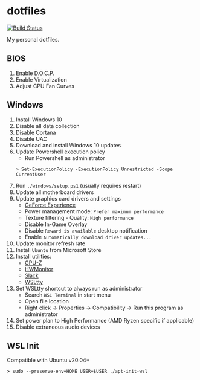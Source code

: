 # dotfiles

[![Build Status](https://travis-ci.org/suitupalex/dotfiles.svg?branch=master)](https://travis-ci.org/suitupalex/dotfiles)

My personal dotfiles.

## BIOS

1. Enable D.O.C.P.
1. Enable Virtualization
1. Adjust CPU Fan Curves

## Windows

1. Install Windows 10
1. Disable all data collection
1. Disable Cortana
1. Disable UAC
1. Download and install Windows 10 updates
1. Update Powershell execution policy
    * Run Powershell as administrator
    ```
    > Set-ExecutionPolicy -ExecutionPolicy Unrestricted -Scope CurrentUser
    ```
1. Run `./windows/setup.ps1` (usually requires restart)
1. Update all motherboard drivers
1. Update graphics card drivers and settings
    * [GeForce Experience](https://www.nvidia.com/en-us/geforce/geforce-experience/)
    * Power management mode: `Prefer maximum performance`
    * Texture filtering - Quality: `High performance`
    * Disable In-Game Overlay
    * Disable `Reward is available` desktop notification
    * Enable `Automatically download driver updates...`
1. Update monitor refresh rate
1. Install `Ubuntu` from Microsoft Store
1. Install utilities:
    * [GPU-Z](https://www.techpowerup.com/download/techpowerup-gpu-z/)
    * [HWMonitor](https://www.cpuid.com/softwares/hwmonitor.html)
    * [Slack](https://slack.com/downloads/windows)
    * [WSLtty](https://github.com/mintty/wsltty/releases)
1. Set WSLtty shortcut to always run as administrator
    * Search `WSL Terminal` in start menu
    * Open file location
    * Right click -> Properties -> Compatibility -> Run this program as administrator
1. Set power plan to High Performance (AMD Ryzen specific if applicable)
1. Disable extraneous audio devices

## WSL Init
Compatible with Ubuntu v20.04+

```
> sudo --preserve-env=HOME USER=$USER ./apt-init-wsl
```
